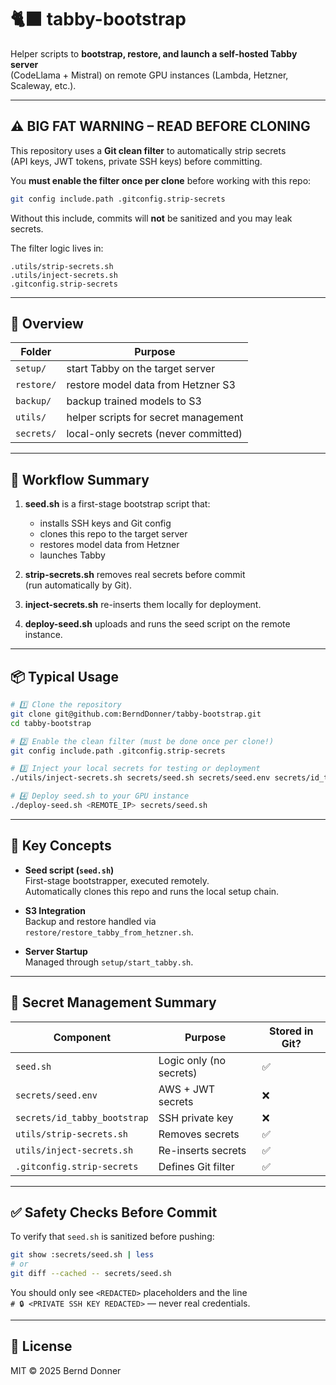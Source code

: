 # 🐈‍⬛ tabby-bootstrap

Helper scripts to **bootstrap, restore, and launch a self-hosted Tabby server**  
(CodeLlama + Mistral) on remote GPU instances (Lambda, Hetzner, Scaleway, etc.).

---

## ⚠️ BIG FAT WARNING – READ BEFORE CLONING

This repository uses a **Git clean filter** to automatically strip secrets  
(API keys, JWT tokens, private SSH keys) before committing.

You **must enable the filter once per clone** before working with this repo:

```bash
git config include.path .gitconfig.strip-secrets
```

Without this include, commits will **not** be sanitized and you may leak secrets.

The filter logic lives in:
```
.utils/strip-secrets.sh
.utils/inject-secrets.sh
.gitconfig.strip-secrets
```

---

## 🚀 Overview

| Folder | Purpose |
|---------|----------|
| `setup/` | start Tabby on the target server |
| `restore/` | restore model data from Hetzner S3 |
| `backup/` | backup trained models to S3 |
| `utils/` | helper scripts for secret management |
| `secrets/` | local-only secrets (never committed) |

---

## 🧩 Workflow Summary

1. **seed.sh** is a first-stage bootstrap script that:
   - installs SSH keys and Git config
   - clones this repo to the target server
   - restores model data from Hetzner
   - launches Tabby

2. **strip-secrets.sh** removes real secrets before commit  
   (run automatically by Git).

3. **inject-secrets.sh** re-inserts them locally for deployment.

4. **deploy-seed.sh** uploads and runs the seed script on the remote instance.

---

## 📦 Typical Usage

```bash
# 1️⃣ Clone the repository
git clone git@github.com:BerndDonner/tabby-bootstrap.git
cd tabby-bootstrap

# 2️⃣ Enable the clean filter (must be done once per clone!)
git config include.path .gitconfig.strip-secrets

# 3️⃣ Inject your local secrets for testing or deployment
./utils/inject-secrets.sh secrets/seed.sh secrets/seed.env secrets/id_tabby_bootstrap > seed_local.sh

# 4️⃣ Deploy seed.sh to your GPU instance
./deploy-seed.sh <REMOTE_IP> secrets/seed.sh
```

---

## 🧠 Key Concepts

- **Seed script (`seed.sh`)**  
  First-stage bootstrapper, executed remotely.  
  Automatically clones this repo and runs the local setup chain.

- **S3 Integration**  
  Backup and restore handled via `restore/restore_tabby_from_hetzner.sh`.

- **Server Startup**  
  Managed through `setup/start_tabby.sh`.

---

## 🔐 Secret Management Summary

| Component | Purpose | Stored in Git? |
|------------|----------|----------------|
| `seed.sh` | Logic only (no secrets) | ✅ |
| `secrets/seed.env` | AWS + JWT secrets | ❌ |
| `secrets/id_tabby_bootstrap` | SSH private key | ❌ |
| `utils/strip-secrets.sh` | Removes secrets | ✅ |
| `utils/inject-secrets.sh` | Re-inserts secrets | ✅ |
| `.gitconfig.strip-secrets` | Defines Git filter | ✅ |

---

## ✅ Safety Checks Before Commit

To verify that `seed.sh` is sanitized before pushing:

```bash
git show :secrets/seed.sh | less
# or
git diff --cached -- secrets/seed.sh
```

You should only see `<REDACTED>` placeholders and the line  
`# 🔒 <PRIVATE SSH KEY REDACTED>` — never real credentials.

---

## 🧾 License

MIT © 2025 Bernd Donner
